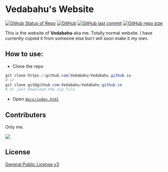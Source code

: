 # Vedabahu's Website

[![Github Status of Repo](https://img.shields.io/badge/Status-Inactive-red?style=flat-square&logo=aiqfome&logoColor=cyan)](https://github.com/Vedabahu/Vedabahu.github.io)
[![GitHub](https://img.shields.io/github/license/Vedabahu/vedabahu.github.io?color=cyan&label=License&style=flat-square&logo=artifact%20hub&logoColor=cyan)](./License)
[![GitHub last commit](https://img.shields.io/github/last-commit/vedabahu/vedabahu.github.io?style=flat-square&logo=asana&logoColor=cyan)](https://github.com/Vedabahu/Vedabahu.github.io/commits/professional)
[![GitHub repo size](https://img.shields.io/github/repo-size/vedabahu/vedabahu.github.io?style=flat-square&logo=beats&logoColor=cyan)](https://github.com/Vedabahu/Vedabahu.github.io)

This is the website of <strong>Vedabahu</strong> aka me. Totally normal website. I have currently copied it from someone else but I will soon make it my own.

## How to use:

- Clone the repo

```powershell
git clone https://github.com/Vedabahu/Vedabahu.github.io
# or
git clone git@github.com:Vedabahu/Vedabahu.github.io
# or just download the zip file
```
- Open [`docs/index.html`](./docs/index.html)

## Contributers

Only me.

<a href="https://github.com/Vedabahu/Vedabahu.github.io/graphs/contributors">
  <img src="https://contrib.rocks/image?repo=Vedabahu/Vedabahu.github.io" />
</a>

## License

[General Public License v3](./LICENSE)
